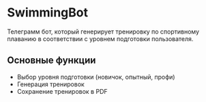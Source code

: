 # SwimmingBot
Телеграмм бот, который генерирует тренировку по спортивному плаванию в соответствии с уровнем подготовки пользователя.

## Основные функции
- Выбор уровня подготовки (новичок, опытный, профи)
- Генерация тренировок
- Сохранение тренировок в PDF
